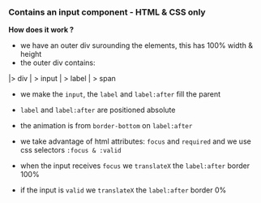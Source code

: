 ### Contains an input component - HTML & CSS only

**How does it work ?**

- we have an outer div surounding the elements, this has 100% width & height
- the outer div contains:

|> div
|   > input
|   > label
|       > span

- we make the `input`, the `label` and `label:after` fill the parent
- `label` and `label:after` are positioned absolute

- the animation is from `border-bottom` on  `label:after`
- we take advantage of html attributes: `focus` and `required` and we use css selectors `:focus & :valid`
- when the input receives `focus` we `translateX` the `label:after` border 100%
- if the input is `valid` we `translateX` the `label:after` border 0%
